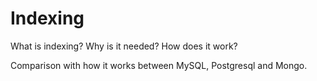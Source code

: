 # Indexing

What is indexing?
Why is it needed?
How does it work?

Comparison with how it works between MySQL, Postgresql and Mongo.


